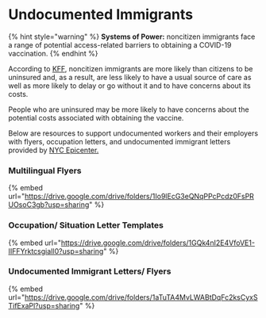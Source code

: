 # Undocumented Immigrants

{% hint style="warning" %}
**Systems of Power:** noncitizen immigrants face a range of potential access-related barriers to obtaining a COVID-19 vaccination. 
{% endhint %}

According to [KFF](https://www.kff.org/racial-equity-and-health-policy/issue-brief/immigrant-access-to-covid-19-vaccines-key-issues-to-consider/), noncitizen immigrants are more likely than citizens to be uninsured and, as a result, are less likely to have a usual source of care as well as more likely to delay or go without it and to have concerns about its costs. 

People who are uninsured may be more likely to have concerns about the potential costs associated with obtaining the vaccine. 

Below are resources to support undocumented workers and their employers with flyers, occupation letters, and undocumented immigrant letters provided by [NYC Epicenter.](https://epicenter-nyc.com/what-we-learned-registering-thousands-of-our-neighbors-for-vaccines/)

### Multilingual Flyers

{% embed url="https://drive.google.com/drive/folders/1Io9lEcG3eQNqPPcPcdz0FsPRUOsoC3gb?usp=sharing" %}

### Occupation/ Situation Letter Templates

{% embed url="https://drive.google.com/drive/folders/1GQk4nI2E4VfoVE1-IIFFYrktcsgiaIl0?usp=sharing" %}

### Undocumented Immigrant Letters/ Flyers

{% embed url="https://drive.google.com/drive/folders/1aTuTA4MvLWABtDqFc2ksCyxSTifExaPl?usp=sharing" %}

### 

